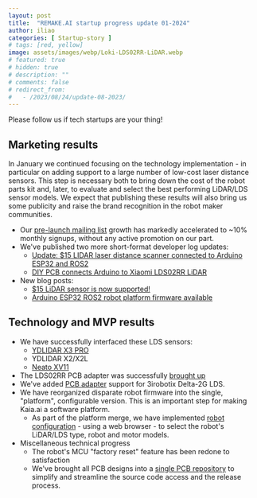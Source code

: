 ```yaml
---
layout: post
title:  "REMAKE.AI startup progress update 01-2024"
author: iliao
categories: [ Startup-story ]
# tags: [red, yellow]
image: assets/images/webp/Loki-LDS02RR-LiDAR.webp
# featured: true
# hidden: true
# description: ""
# comments: false
# redirect_from:
#   - /2023/08/24/update-08-2023/
---
```

Please follow us if tech startups are your thing!

## Marketing results
In January we continued focusing on the technology implementation - in particular on adding support to a large number of low-cost laser distance sensors. This step is necessary both to bring down the cost of the robot parts kit and, later, to evaluate and select the best performing LiDAR/LDS sensor models. We expect that publishing these results will also bring us some publicity and raise the brand recognition in the robot maker communities.

- Our [pre-launch mailing list](http://eepurl.com/gBV7tb) growth has markedly accelerated to ~10% monthly signups, without any active promotion on our part.
- We've published two more short-format developer log updates:
  - [Update: $15 LIDAR laser distance scanner connected to Arduino ESP32 and ROS2](https://youtube.com/shorts/STbCVhdgLSw)
  - [DIY PCB connects Arduino to Xiaomi LDS02RR LiDAR](https://youtube.com/shorts/Wes9GYomUdE)
- New blog posts:
  - [$15 LiDAR sensor is now supported!](https://makerspet.com/blog/xiaomi-lds02rr-lidar-support/)
  - [Arduino ESP32 ROS2 robot platform firmware available](https://kaia.ai/blog/arduino-platform-firmware-avaiable/)

## Technology and MVP results
- We have successfully interfaced these LDS sensors:
  - [YDLIDAR X3 PRO](https://youtube.com/shorts/_VuRCiO55gA)
  - YDLIDAR X2/X2L
  - [Neato XV11](https://youtube.com/shorts/kfk1Q0RSJpI)
- The LDS02RR PCB adapter was successfully [brought up](https://youtube.com/shorts/STbCVhdgLSw)
- We've added [PCB adapter](https://github.com/makerspet/pcb/tree/main/neato_delta_adapter) support for 3irobotix Delta-2G LDS.
- We have reorganized disparate robot firmware into the single, "platform", configurable version. This is an important step for making Kaia.ai a software platform.
  - As part of the platform merge, we have implemented [robot configuration](https://kaia.ai/blog/arduino-platform-firmware-avaiable/) - using a web browser - to select the robot's LiDAR/LDS type, robot and motor models.
- Miscellaneous technical progress
  - The robot's MCU "factory reset" feature has been redone to satisfaction
  - We've brought all PCB designs into a [single PCB repository](https://github.com/makerspet/pcb) to simplify and streamline the source code access and the release process.